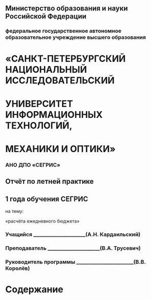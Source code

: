 ## Министерство образования и науки Российской Федерации
### федеральное государственное автономное образовательное учреждение высшего образования
# «САНКТ-ПЕТЕРБУРГСКИЙ НАЦИОНАЛЬНЫЙ ИССЛЕДОВАТЕЛЬСКИЙ
# УНИВЕРСИТЕТ ИНФОРМАЦИОННЫХ ТЕХНОЛОГИЙ,
# МЕХАНИКИ И ОПТИКИ»
### АНО ДПО «СЕГРИС»

## Отчёт по летней практике
## 1 года обучения СЕГРИС

на тему:

«расчёта ежедневного бюджета»

### Учащийся	_____________________(А.Н. Кардаильский)
### Преподаватель	_____________________(В.А. Трусевич)
### Руководитель программы 	_______________________(В.В. Королёв)
# Содержание
